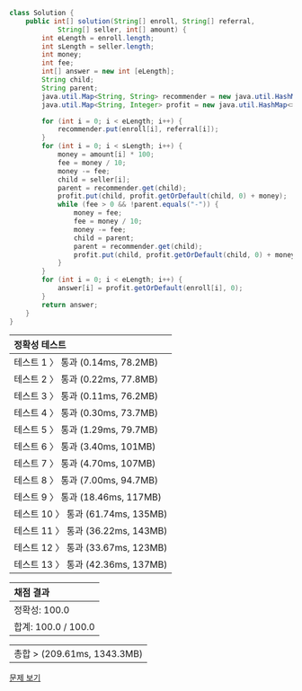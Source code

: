 ```java
class Solution {
    public int[] solution(String[] enroll, String[] referral,
            String[] seller, int[] amount) {
        int eLength = enroll.length;
        int sLength = seller.length;
        int money;
        int fee;
        int[] answer = new int [eLength];
        String child;
        String parent;
        java.util.Map<String, String> recommender = new java.util.HashMap<>();
        java.util.Map<String, Integer> profit = new java.util.HashMap<>();

        for (int i = 0; i < eLength; i++) {
            recommender.put(enroll[i], referral[i]);
        }
        for (int i = 0; i < sLength; i++) {
            money = amount[i] * 100;
            fee = money / 10;
            money -= fee;
            child = seller[i];
            parent = recommender.get(child);
            profit.put(child, profit.getOrDefault(child, 0) + money);
            while (fee > 0 && !parent.equals("-")) {
                money = fee;
                fee = money / 10;
                money -= fee;
                child = parent;
                parent = recommender.get(child);
                profit.put(child, profit.getOrDefault(child, 0) + money);
            }
        }
        for (int i = 0; i < eLength; i++) {
            answer[i] = profit.getOrDefault(enroll[i], 0);
        }
        return answer;
    }
}
```
 | 정확성 테스트 |
 |  :-  |
 | 테스트 1 〉 통과 (0.14ms, 78.2MB) |
 | 테스트 2 〉 통과 (0.22ms, 77.8MB) |
 | 테스트 3 〉 통과 (0.11ms, 76.2MB) |
 | 테스트 4 〉 통과 (0.30ms, 73.7MB) |
 | 테스트 5 〉 통과 (1.29ms, 79.7MB) |
 | 테스트 6 〉 통과 (3.40ms, 101MB) |
 | 테스트 7 〉 통과 (4.70ms, 107MB) |
 | 테스트 8 〉 통과 (7.00ms, 94.7MB) |
 | 테스트 9 〉 통과 (18.46ms, 117MB) |
 | 테스트 10 〉 통과 (61.74ms, 135MB) |
 | 테스트 11 〉 통과 (36.22ms, 143MB) |
 | 테스트 12 〉 통과 (33.67ms, 123MB) |
 | 테스트 13 〉 통과 (42.36ms, 137MB) |

 | 채점 결과 |
 | :- |
 | 정확성: 100.0 |
 | 합계: 100.0 / 100.0 |

 ||
 | :- |
 | 총합 > (209.61ms, 1343.3MB) |

[문제 보기](https://programmers.co.kr/learn/courses/30/lessons/77486?language=java)